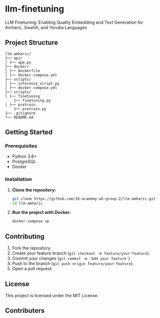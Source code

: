 # llm-finetuning
LLM Finetuning: Enabling Quality Embedding and Text Generation for Amharic, Swahili, and Yoruba Languages

## Project Structure
```
llm-amharic/
├── api/
│ ├── app.py
├── docker/
│ ├── Dockerfile
│ ├── docker-compose.yml
├── scripts/
│ ├── inference_script.py
│ ├── docker-compose.yml
├── scripts/
│ ├── finetuning
    ├── finetuning.py
│ ├── pretrain
    ├── pretrain.py
├── .gitignore
└── README.md
```


## Getting Started

### Prerequisites

- Python 3.8+
- PostgreSQL
- Docker

### Installation

1. **Clone the repository:**

    ```sh
    git clone https://github.com/10-academy-w5-group-2/llm-amharic.git
    cd llm-amharic
    ```

2. **Run the project with Docker:**

    ```sh
    docker-compose up
    ```
    
## Contributing

1. Fork the repository.
2. Create your feature branch (`git checkout -b feature/your-feature`).
3. Commit your changes (`git commit -m 'Add your feature'`).
4. Push to the branch (`git push origin feature/your-feature`).
5. Open a pull request.

## License

This project is licensed under the MIT License.

## Contributers
